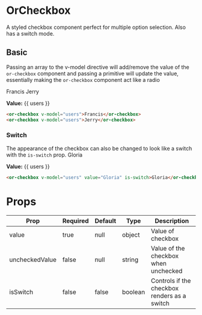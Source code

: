 # OrCheckbox
A styled checkbox component perfect for multiple option selection. Also has a switch mode.

## Basic

Passing an array to the v-model directive will add/remove the value of the `or-checkbox` component and passing
a primitive will update the value, essentially making the `or-checkbox` component act like a radio

<or-checkbox v-model="users" value="Francis">Francis</or-checkbox>
<or-checkbox v-model="users" value="Jerry">Jerry</or-checkbox>

**Value:** {{ users }}

```html
<or-checkbox v-model="users">Francis</or-checkbox>
<or-checkbox v-model="users">Jerry</or-checkbox>
```

### Switch
The appearance of the checkbox can also be changed to look like a switch with the `is-switch` prop.
<or-checkbox v-model="users" value="Gloria" is-switch>Gloria</or-checkbox>

**Value:** {{ users }}

```html
<or-checkbox v-model="users" value="Gloria" is-switch>Gloria</or-checkbox>
```

<script>
import { defineComponent, ref } from 'vue';

export default defineComponent({
    setup() {
        const users = ref([]);

        return {
            users
        }
    }
})
</script>

# Props
| Prop | Required | Default | Type | Description |
|--|--|--|--|--|
| value | true | null | object | Value of checkbox 
| uncheckedValue | false | null | string | Value of the checkbox when unchecked
| isSwitch | false | false | boolean | Controls if the checkbox renders as a switch 
